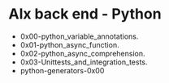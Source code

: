 # Alx back end - Python
- 0x00-python_variable_annotations.
- 0x01-python_async_function.
- 0x02-python_async_comprehension.
- 0x03-Unittests_and_integration_tests.
- python-generators-0x00
